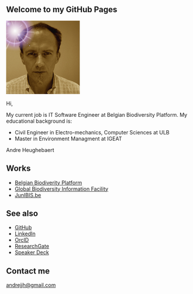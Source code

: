 ## Welcome to my GitHub Pages
![me](images/andrejjh.png)

Hi,

My current job is IT Software Engineer at Belgian Biodiversity Platform.
My educational background is:
- Civil Engineer in Electro-mechanics, Computer Sciences at ULB
- Master in Environment Managment at IGEAT

Andre Heughebaert

## Works
- [Belgian Biodiverity Platform](http://www.biodiversity.be)
- [Global Biodiversity Information Facility](http://www.gbif.org)
- [JunIBIS.be](http://www.junibis.be)

## See also
- [GitHub](https://github.com/andrejjh)
- [LinkedIn](https://www.linkedin.com/in/andr%C3%A9-heughebaert-a888a41/)
- [OrcID](http://orcid.org/0000-0002-7839-5300)
- [ResearchGate](https://www.researchgate.net/profile/Andre_Heughebaert)
- [Speaker Deck](https://speakerdeck.com/andrejjh)

## Contact me
[andrejjh@gmail.com](mailto:andrejjh@gmail.com)
